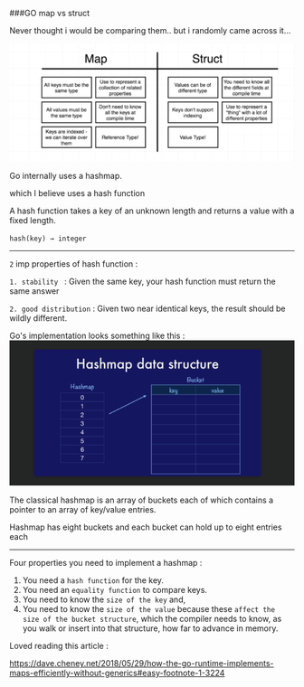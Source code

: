 ###GO map vs struct

Never thought i would be comparing them.. 
but i randomly came across it...

![img_11.png](images/img_11.png)

Go internally uses a hashmap. 

which I believe uses a hash function

A hash function takes a key of an unknown length and returns a value with a fixed length.

`hash(key) → integer`

--------------------------------
`2` imp properties of hash function :

`1. stability ` : Given the same key, your hash function must return the same answer

`2. good distribution` : Given two near identical keys, the result should be wildly different.

Go's implementation looks something like this :
![img_12.png](images/img_12.png)

The classical hashmap is an array of buckets each of which contains a pointer to an array of key/value entries.

Hashmap has eight buckets and each bucket can hold up to eight entries each

--------------------------------

Four properties you need to implement a hashmap :

1. You need a `hash function` for the key.
2. You need an `equality function` to compare keys.
3. You need to know the `size of the key` and,
4. You need to know the `size of the value` because these `affect the size of the bucket structure`,
   which the compiler needs to know, as you walk or insert into that structure, how far to advance in memory.

Loved reading this article : 

https://dave.cheney.net/2018/05/29/how-the-go-runtime-implements-maps-efficiently-without-generics#easy-footnote-1-3224

